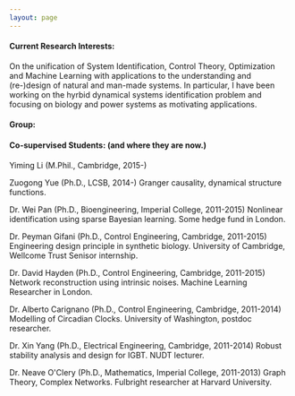 ```yaml
---
layout: page
---
```


#### Current Research Interests: 

On the unification of System Identification, Control Theory, Optimization and Machine Learning with applications to the understanding and (re-)design of natural and man-made systems. In particular, I have been working on the hyrbid dynamical systems identification problem and focusing on biology and power systems as motivating applications. 



#### Group: 



#### Co-supervised Students: (and where they are now.)

Yiming Li (M.Phil., Cambridge, 2015-) 

Zuogong Yue (Ph.D., LCSB, 2014-) Granger causality, dynamical structure functions.

Dr. Wei Pan (Ph.D., Bioengineering, Imperial College, 2011-2015) Nonlinear identification using sparse Bayesian learning. Some hedge fund in London.

Dr. Peyman Gifani (Ph.D., Control Engineering, Cambridge, 2011-2015) Engineering design principle in synthetic biology. University of Cambridge, Wellcome Trust Senisor internship.

Dr. David Hayden (Ph.D., Control Engineering, Cambridge, 2011-2015) Network reconstruction using intrinsic noises. Machine Learning Researcher in London.

Dr. Alberto Carignano (Ph.D., Control Engineering, Cambridge, 2011-2014) Modelling of Circadian Clocks. University of Washington, postdoc researcher.

Dr. Xin Yang (Ph.D., Electrical Engineering, Cambridge, 2011-2014) Robust stability analysis and design for IGBT. NUDT lecturer.

Dr. Neave O'Clery (Ph.D., Mathematics, Imperial College, 2011-2013) Graph Theory, Complex Networks. Fulbright researcher at Harvard University.

<!--I have also been discussing reguarly with Enoch Yeung, Ania Baetica (Caltech) and Qingqing Huang (MIT). -->




